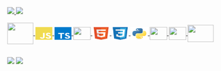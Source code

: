 ##
 <div>
  <a href="https://github.com/HandersonSilva">
  <img height="180em" src="https://github-readme-stats.vercel.app/api?username=handersonsilva&show_icons=true&theme=tokyonight&include_all_commits=true&count_private=true"/>
  <img height="180em" src="https://github-readme-stats.vercel.app/api/top-langs/?username=handersonsilva&layout=compact&langs_count=10&theme=tokyonight"/>
</div>
<div style="display: inline_block"><br>
  <img align="center"  height="50" width="60" src="https://icongr.am/devicon/php-original.svg?size=128&color=currentColor">
  <img align="center"  height="30" width="40" src="https://raw.githubusercontent.com/devicons/devicon/master/icons/javascript/javascript-plain.svg">
  <img align="center"  height="30" width="40" src="https://raw.githubusercontent.com/devicons/devicon/master/icons/typescript/typescript-plain.svg">
  <img align="center"  height="30" width="40" src="https://icongr.am/devicon/angularjs-original.svg?size=128&color=currentColor">
  <img align="center"  height="30" width="40" src="https://raw.githubusercontent.com/devicons/devicon/master/icons/html5/html5-original.svg">
  <img align="center"  height="30" width="40" src="https://raw.githubusercontent.com/devicons/devicon/master/icons/css3/css3-original.svg">
  <img align="center"  height="30" width="40" src="https://raw.githubusercontent.com/devicons/devicon/master/icons/python/python-original.svg">
  <img align="center"  height="30" width="40" src="https://icongr.am/devicon/android-original.svg?size=128&color=currentColor">   
  <img align="center"  height="30" width="40" src="https://icongr.am/devicon/java-original.svg?size=128&color=currentColor">
  <img align="center"  height="40" width="60" src="https://icongr.am/devicon/docker-original.svg?size=128&color=currentColor">
  
</div>
  
  ##
  
  <div> 
  <a href = "mailto:handersonsylva@gmail.com"><img src="https://img.shields.io/badge/-Gmail-%23333?style=for-the-badge&logo=gmail&logoColor=white" target="_blank"></a>
  <a href="https://www.linkedin.com/in/handersonsilva" target="_blank"><img src="https://img.shields.io/badge/-LinkedIn-%230077B5?style=for-the-badge&logo=linkedin&logoColor=white" target="_blank"></a> 
 
<!--   ![Snake animation](https://github.com/handersonsilva/handersonsilva/blob/output/github-contribution-grid-snake.svg) -->
 
</div>
